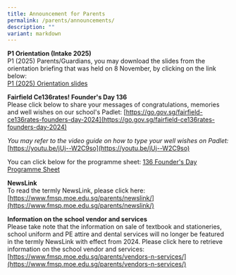 ```yaml
---
title: Announcement for Parents
permalink: /parents/announcements/
description: ""
variant: markdown
---
```

**P1 Orientation (Intake 2025)**
<br>P1 (2025) Parents/Guardians, you may download the slides from the orientation briefing that was held on 8 November, by clicking on the link below:
<br>[P1 (2025) Orientation slides](/files/2024/P1_Orientation_2025_Intake.pdf)


**Fairfield Ce136rates! Founder's Day 136**
<br>Please click below to share your messages of congratulations, memories and well wishes on our school's Padlet:
[https://go.gov.sg/fairfield-ce136rates-founders-day-2024](https://go.gov.sg/fairfield-ce136rates-founders-day-2024)

*You may refer to the video guide on how to type your well wishes on Padlet:*
[https://youtu.be/jUj--W2C9so](https://youtu.be/jUj--W2C9so)

You can click below for the programme sheet:
[136 Founder's Day Programme Sheet](/files/2024/2024_Founders_Day_Programme_Sheet_for_Website_2a.pdf)

**NewsLink**
<br>To read the termly NewsLink, please click here:
[https://www.fmsp.moe.edu.sg/parents/newslink/](https://www.fmsp.moe.edu.sg/parents/newslink/)

**Information on the school vendor and services**
<br>Please take note that the information on sale of textbook and stationeries, school uniform and PE attire and dental services will no longer be featured in the termly NewsLink with effect from 2024. Please click here to retrieve information on the school vendor and services: 
[https://www.fmsp.moe.edu.sg/parents/vendors-n-services/](https://www.fmsp.moe.edu.sg/parents/vendors-n-services/)